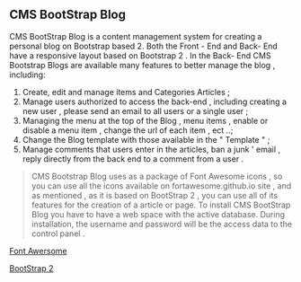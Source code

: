 ## CMS BootStrap Blog

CMS BootStrap Blog is a content management system for creating a personal blog on Bootstrap based 2.
Both the Front - End and Back- End have a responsive layout based on Bootstrap 2 .
In the Back- End CMS Bootstrap Blogs are available many features to better manage the blog , including:

1. Create, edit and manage items and Categories Articles ;
2. Manage users authorized to access the back-end , including creating a new user , please send an email to all users or a single    user ;
3. Managing the menu at the top of the Blog , menu items , enable or disable a menu item , change the url of each item , ect ..;
4. Change the Blog template with those available in the " Template " ;
5. Manage comments that users enter in the articles, ban a junk ' email , reply directly from the back end to a comment from a      user .

> CMS Bootstrap Blog uses as a package of Font Awesome icons , so you can use all the icons available on fortawesome.github.io 
> site , and as mentioned , as it is based on BootStrap 2 , you can use all of its features for the creation of a article or 
> page.
> To install CMS BootStrap Blog you have to have a web space with the active database.
> During installation, the username and password will be the access data to the control panel .

[Font Awersome](https://fortawesome.github.io/Font-Awesome)

[BootStrap 2](http://getbootstrap.com/examples/blog/)
